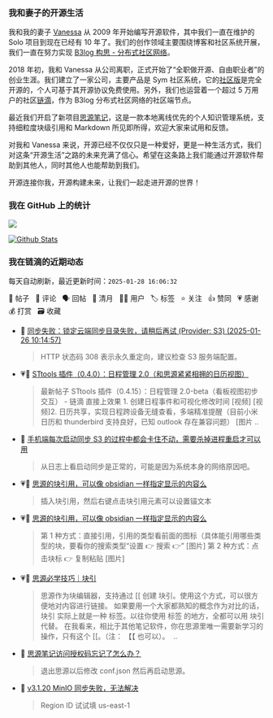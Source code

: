 ### 我和妻子的开源生活

我和我的妻子 [Vanessa](https://github.com/Vanessa219) 从 2009 年开始编写开源软件，其中我们一直在维护的 Solo 项目到现在已经有 10 年了。我们的创作领域主要围绕博客和社区系统开展，我们一直在努力实现 [B3log 构思 - 分布式社区网络](https://ld246.com/article/1546941897596)。

2018 年初，我和 Vanessa 从公司离职，正式开始了“全职做开源、自由职业者”的创业生涯。我们建立了一家公司，主要产品是 Sym 社区系统，它的[社区版](https://github.com/88250/symphony)是完全开源的，个人可基于其开源协议免费使用。另外，我们也运营着一个超过 5 万用户的社区[链滴](https://ld246.com)，作为 B3log 分布式社区网络的社区端节点。

最近我们开启了新项目[思源笔记](https://github.com/siyuan-note/siyuan)，这是一款本地离线优先的个人知识管理系统，支持细粒度块级引用和 Markdown 所见即所得，欢迎大家来试用和反馈。

对我和 Vanessa 来说，开源已经不仅仅只是一种爱好，更是一种生活方式，我们对这条“开源生活”之路的未来充满了信心。希望在这条路上我们能通过开源软件帮助到其他人，同时其他人也能帮助到我们。

开源连接你我，开源构建未来，让我们一起走进开源的世界！

### 我在 GitHub 上的统计

<a title="Hits" target="_blank" href="https://github.com/88250/88250"><img src="https://hits.b3log.org/88250/88250.svg"></a>

[![Github Stats](https://github-readme-stats.vercel.app/api?username=88250&theme=tokyonight&show_icons=true)](https://github.com/88250)

<!--events start -->

### 我在链滴的近期动态

每天自动刷新，最近更新时间：`2025-01-28 16:06:32`

📝 帖子 &nbsp; 💬 评论 &nbsp; 🗣 回帖 &nbsp; 🌙 清月 &nbsp; 👨‍💻 用户 &nbsp; 🏷️ 标签 &nbsp; ⭐️ 关注 &nbsp; 👍 赞同 &nbsp; 💗 感谢 &nbsp; 💰 打赏 &nbsp; 🗃 收藏

* 💬 [同步失败：锁定云端同步目录失败，请稍后再试 (Provider: S3) (2025-01-26 10:14:57)](https://ld246.com/article/1737857846635/comment/1737858374115#comments)

  > HTTP 状态码 308 表示永久重定向，建议检查 S3 服务端配置。
* 💗📝 [STtools 插件（0.4.0）：日程管理 2.0（和思源紧紧相拥的日历视图）](https://ld246.com/article/1737464243546)

  > 最新帖子 STtools 插件（0.4.15）：日程管理 2.0-beta（看板视图初步交互） - 链滴 直接上效果 1. 创建日程事件和可视化修改时间 [视频] [视频]2. 日历共享，实现日程跨设备无缝查看，多端精准提醒（目前小米日历和 thunderbird 支持良好，已知 outlook 存在兼容问题） [图片 ..
* 💬 [手机端每次启动同步 S3 的过程中都会卡住不动，需要杀掉进程重启才可以用](https://ld246.com/article/1737079043975/comment/1737373815650#comments)

  > 从日志上看启动同步是正常的，可能是因为系统本身的网络原因吧。
* 💗💬 [思源的块引用，可以像 obsidian 一样指定显示的内容么](https://ld246.com/article/1737289654570/comment/1737289744842#comments)

  > 插入块引用，然后右键点击块引用元素可以设置锚文本
* 💗💬 [思源的块引用，可以像 obsidian 一样指定显示的内容么](https://ld246.com/article/1737289654570/comment/1737301749618#comments)

  > 第 1 种方式：直接引用，引用的类型看前面的图标（具体能引用哪些类型的块，要看你的搜索类型“设置 👉 搜索 👉” [图片] 第 2 种方式：点击块标 👉 复制粘贴 [图片]
* 💗📝 [思源必学技巧｜块引](https://ld246.com/article/1737294708318)

  > 思源作为块编辑器，支持通过 [[ 创建 块引。使用这个方式，可以很方便地对内容进行链接。 如果要用一个大家都熟知的概念作为对比的话，块引 实际上就是一种 标签。以往你使用 标签 的地方，全都可以用 块引 代替。 在我看来，相比于其他笔记软件，你在思源里唯一需要新学习的操作，只有这个 [[。（注： 【【 也可以）。 ‍  ..
* 💬 [思源笔记访问授权码忘记了怎么办？](https://ld246.com/article/1646638143965/comment/1737299336887#comments)

  > 退出思源以后修改 conf.json 然后再启动思源。
* 💬 [v3.1.20 MinIO 同步失败，无法解决](https://ld246.com/article/1737182263769/comment/1737192061607#comments)

  > Region ID 试试填 us-east-1


<!--events end -->
